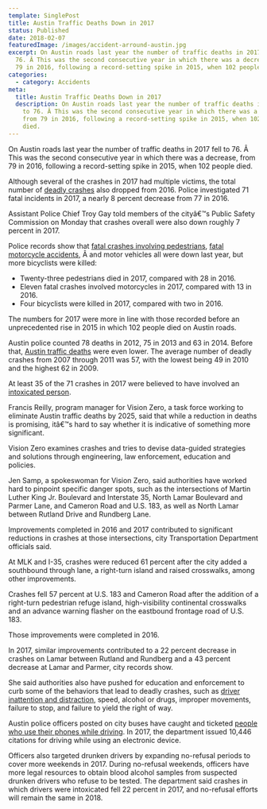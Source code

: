 ```yaml
---
template: SinglePost
title: Austin Traffic Deaths Down in 2017
status: Published
date: 2018-02-07
featuredImage: /images/accident-arround-austin.jpg
excerpt: On Austin roads last year the number of traffic deaths in 2017 fell to
  76. Â This was the second consecutive year in which there was a decrease, from
  79 in 2016, following a record-setting spike in 2015, when 102 people died.
categories:
  - category: Accidents
meta:
  title: Austin Traffic Deaths Down in 2017
  description: On Austin roads last year the number of traffic deaths in 2017 fell
    to 76. Â This was the second consecutive year in which there was a decrease,
    from 79 in 2016, following a record-setting spike in 2015, when 102 people
    died.
---
```

<!--StartFragment-->

On Austin roads last year the number of traffic deaths in 2017 fell to 76. Â This was the second consecutive year in which there was a decrease, from 79 in 2016, following a record-setting spike in 2015, when 102 people died.

Although several of the crashes in 2017 had multiple victims, the total number of [deadly crashes](/practice-areas/wrongful-death-attorney/) also dropped from 2016. Police investigated 71 fatal incidents in 2017, a nearly 8 percent decrease from 77 in 2016.

Assistant Police Chief Troy Gay told members of the cityâ€™s Public Safety Commission on Monday that crashes overall were also down roughly 7 percent in 2017.

Police records show that [fatal crashes involving pedestrians](/practice-areas/pedestrian-accident-lawyers/), [fatal motorcycle accidents](/practice-areas/motorcycle-accident-attorney/), Â and motor vehicles all were down last year, but more bicyclists were killed:

* Twenty-three pedestrians died in 2017, compared with 28 in 2016.
* Eleven fatal crashes involved motorcycles in 2017, compared with 13 in 2016.
* Four bicyclists were killed in 2017, compared with two in 2016.

The numbers for 2017 were more in line with those recorded before an unprecedented rise in 2015 in which 102 people died on Austin roads.

Austin police counted 78 deaths in 2012, 75 in 2013 and 63 in 2014. Before that, [Austin traffic deaths](/practice-areas/wrongful-death-attorney/) were even lower. The average number of deadly crashes from 2007 through 2011 was 57, with the lowest being 49 in 2010 and the highest 62 in 2009.

At least 35 of the 71 crashes in 2017 were believed to have involved an [intoxicated person](/practice-areas/drunk-driving-accident-lawyer/).

Francis Reilly, program manager for Vision Zero, a task force working to eliminate Austin traffic deaths by 2025, said that while a reduction in deaths is promising, itâ€™s hard to say whether it is indicative of something more significant.

Vision Zero examines crashes and tries to devise data-guided strategies and solutions through engineering, law enforcement, education and policies.

Jen Samp, a spokeswoman for Vision Zero, said authorities have worked hard to pinpoint specific danger spots, such as the intersections of Martin Luther King Jr. Boulevard and Interstate 35, North Lamar Boulevard and Parmer Lane, and Cameron Road and U.S. 183, as well as North Lamar between Rutland Drive and Rundberg Lane.

Improvements completed in 2016 and 2017 contributed to significant reductions in crashes at those intersections, city Transportation Department officials said.

At MLK and I-35, crashes were reduced 61 percent after the city added a southbound through lane, a right-turn island and raised crosswalks, among other improvements.

Crashes fell 57 percent at U.S. 183 and Cameron Road after the addition of a right-turn pedestrian refuge island, high-visibility continental crosswalks and an advance warning flasher on the eastbound frontage road of U.S. 183.

Those improvements were completed in 2016.

In 2017, similar improvements contributed to a 22 percent decrease in crashes on Lamar between Rutland and Rundberg and a 43 percent decrease at Lamar and Parmer, city records show.

She said authorities also have pushed for education and enforcement to curb some of the behaviors that lead to deadly crashes, such as [driver inattention and distraction](/practice-areas/distracted-driver/), speed, alcohol or drugs, improper movements, failure to stop, and failure to yield the right of way.

Austin police officers posted on city buses have caught and ticketed [people who use their phones while driving](/practice-areas/distracted-driver/). In 2017, the department issued 10,446 citations for driving while using an electronic device.

Officers also targeted drunken drivers by expanding no-refusal periods to cover more weekends in 2017. During no-refusal weekends, officers have more legal resources to obtain blood alcohol samples from suspected drunken drivers who refuse to be tested. The department said crashes in which drivers were intoxicated fell 22 percent in 2017, and no-refusal efforts will remain the same in 2018.

<!--EndFragment-->